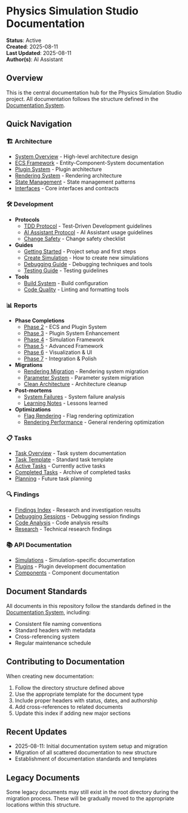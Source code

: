# Physics Simulation Studio Documentation

**Status**: Active  
**Created**: 2025-08-11  
**Last Updated**: 2025-08-11  
**Author(s)**: AI Assistant  

## Overview

This is the central documentation hub for the Physics Simulation Studio project. All documentation follows the structure defined in the [Documentation System](../DOCUMENTATION_SYSTEM.md).

## Quick Navigation

### 🏗️ Architecture
- [System Overview](architecture/overview.md) - High-level architecture design
- [ECS Framework](architecture/ecs-framework.md) - Entity-Component-System documentation
- [Plugin System](architecture/plugin-system.md) - Plugin architecture
- [Rendering System](architecture/rendering-system.md) - Rendering architecture
- [State Management](architecture/state-management.md) - State management patterns
- [Interfaces](architecture/interfaces.md) - Core interfaces and contracts

### 🛠️ Development
- **Protocols**
  - [TDD Protocol](development/protocols/tdd-protocol.md) - Test-Driven Development guidelines
  - [AI Assistant Protocol](development/protocols/assistant-protocol.md) - AI Assistant usage guidelines
  - [Change Safety](development/protocols/change-safety.md) - Change safety checklist
- **Guides**
  - [Getting Started](development/guides/getting-started.md) - Project setup and first steps
  - [Create Simulation](development/guides/create-simulation.md) - How to create new simulations
  - [Debugging Guide](development/guides/debugging.md) - Debugging techniques and tools
  - [Testing Guide](development/guides/testing.md) - Testing guidelines
- **Tools**
  - [Build System](development/tools/build-system.md) - Build configuration
  - [Code Quality](development/tools/linting.md) - Linting and formatting tools

### 📊 Reports
- **Phase Completions**
  - [Phase 2](reports/phase-completions/phase-2.md) - ECS and Plugin System
  - [Phase 3](reports/phase-completions/phase-3.md) - Plugin System Enhancement
  - [Phase 4](reports/phase-completions/phase-4.md) - Simulation Framework
  - [Phase 5](reports/phase-completions/phase-5.md) - Advanced Framework
  - [Phase 6](reports/phase-completions/phase-6.md) - Visualization & UI
  - [Phase 7](reports/phase-completions/phase-7.md) - Integration & Polish
- **Migrations**
  - [Rendering Migration](reports/migrations/rendering-migration.md) - Rendering system migration
  - [Parameter System](reports/migrations/parameter-system.md) - Parameter system migration
  - [Clean Architecture](reports/migrations/clean-architecture.md) - Architecture cleanup
- **Post-mortems**
  - [System Failures](reports/postmortems/system-failures.md) - System failure analysis
  - [Learning Notes](reports/postmortems/learning-notes.md) - Lessons learned
- **Optimizations**
  - [Flag Rendering](reports/optimizations/flag-rendering.md) - Flag rendering optimization
  - [Rendering Performance](reports/optimizations/rendering-optimization.md) - General rendering optimization

### 📋 Tasks
- [Task Overview](tasks/README.md) - Task system documentation
- [Task Template](tasks/template.md) - Standard task template
- [Active Tasks](tasks/active/) - Currently active tasks
- [Completed Tasks](tasks/completed/) - Archive of completed tasks
- [Planning](tasks/planning/) - Future task planning

### 🔍 Findings
- [Findings Index](findings/README.md) - Research and investigation results
- [Debugging Sessions](findings/debugging/) - Debugging session findings
- [Code Analysis](findings/analysis/) - Code analysis results
- [Research](findings/research/) - Technical research findings

### 📚 API Documentation
- [Simulations](api/simulations/) - Simulation-specific documentation
- [Plugins](api/plugins/) - Plugin development documentation
- [Components](api/components/) - Component documentation

## Document Standards

All documents in this repository follow the standards defined in the [Documentation System](../DOCUMENTATION_SYSTEM.md), including:

- Consistent file naming conventions
- Standard headers with metadata
- Cross-referencing system
- Regular maintenance schedule

## Contributing to Documentation

When creating new documentation:

1. Follow the directory structure defined above
2. Use the appropriate template for the document type
3. Include proper headers with status, dates, and authorship
4. Add cross-references to related documents
5. Update this index if adding new major sections

## Recent Updates

- 2025-08-11: Initial documentation system setup and migration
- Migration of all scattered documentation to new structure
- Establishment of documentation standards and templates

## Legacy Documents

Some legacy documents may still exist in the root directory during the migration process. These will be gradually moved to the appropriate locations within this structure.
